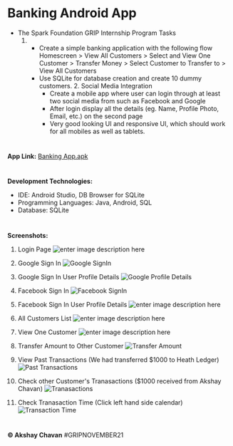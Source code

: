 # Banking Android App

 - The Spark Foundation GRIP Internship Program Tasks 
	 1.  - Create a simple banking application with the following flow
			 Homescreen > View All Customers > Select and View One Customer > Transfer Money > Select Customer to Transfer to > View All Customers
		 - Use SQLite for database creation and create 10 dummy customers. 
		2. Social Media Integration 
			- Create a mobile app where user can login through at least two social media from such as Facebook and Google  
			- After login display all the details (eg. Name, Profile Photo, Email, etc.) on the second page
			- Very good looking UI and responsive UI, which should work for all mobiles as well as tablets.
#
**App Link:** [Banking App.apk](https://drive.google.com/file/d/1VoRY8-0iLLnrxb0MCbnqG3EeyFuAi38G/view?usp=sharing)

#
**Development Technologies:**

 - IDE: Android Studio, DB Browser for SQLite
 - Programming Languages: Java, Android, SQL
 - Database: SQLite
#

**Screenshots:**
1. Login Page
![enter image description here](https://raw.githubusercontent.com/AkshayChavan7/Banking-App/master/screenshots/1.png)

2. Google Sign In
![Google SignIn](https://raw.githubusercontent.com/AkshayChavan7/Banking-App/master/screenshots/2.png)


3. Google Sign In User Profile Details
![Google Profile Details](https://raw.githubusercontent.com/AkshayChavan7/Banking-App/master/screenshots/4.png)

4. Facebook Sign In
![Facebook SignIn](https://raw.githubusercontent.com/AkshayChavan7/Banking-App/master/screenshots/22.png)

5. Facebook Sign In User Profile Details
![enter image description here](https://raw.githubusercontent.com/AkshayChavan7/Banking-App/master/screenshots/44.png)


6. All Customers List
![enter image description here](https://raw.githubusercontent.com/AkshayChavan7/Banking-App/master/screenshots/3.png)

7. View One Customer
![enter image description here](https://raw.githubusercontent.com/AkshayChavan7/Banking-App/master/screenshots/6.png)

8. Transfer Amount to Other Customer
![Transfer Amount](https://raw.githubusercontent.com/AkshayChavan7/Banking-App/master/screenshots/7.png)

9. View Past Transactions (We had transferred $1000 to Heath Ledger)
![Past Transactions](https://raw.githubusercontent.com/AkshayChavan7/Banking-App/master/screenshots/6.png)

10. Check other Customer's Tranasactions ($1000 received from Akshay Chavan)
![Tranasactions](https://raw.githubusercontent.com/AkshayChavan7/Banking-App/master/screenshots/8.png)

11. Check Tranasaction Time (Click left hand side calendar)
![Transaction Time](https://raw.githubusercontent.com/AkshayChavan7/Banking-App/master/screenshots/9.png)

 #
 **&copy; Akshay Chavan**
#GRIPNOVEMBER21
